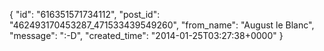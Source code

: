  {
   "id": "616351571734112",
   "post_id": "462493170453287_471533439549260",
   "from_name": "August le Blanc",
   "message": ":-D",
   "created_time": "2014-01-25T03:27:38+0000"
 }
